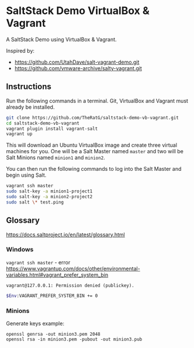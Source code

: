 # SaltStack Demo VirtualBox & Vagrant

A SaltStack Demo using VirtualBox & Vagrant.

Inspired by: 
* https://github.com/UtahDave/salt-vagrant-demo.git
* https://github.com/vmware-archive/salty-vagrant.git


## Instructions

Run the following commands in a terminal. Git, VirtualBox and Vagrant must
already be installed.

```bash
git clone https://github.com/TheRatG/saltstack-demo-vb-vagrant.git
cd saltstack-demo-vb-vagrant
vagrant plugin install vagrant-salt
vagrant up
```

This will download an Ubuntu  VirtualBox image and create three virtual
machines for you. One will be a Salt Master named `master` and two will be Salt
Minions named `minion1` and `minion2`.

You can then run the following commands to log into the Salt Master and begin
using Salt.

```bash
vagrant ssh master
sudo salt-key -a minion1-project1
sudo salt-key -a minion2-project2
sudo salt \* test.ping
```

## Glossary

https://docs.saltproject.io/en/latest/glossary.html

### Windows

`vagrant ssh master` - error https://www.vagrantup.com/docs/other/environmental-variables.html#vagrant_prefer_system_bin
```
vagrant@127.0.0.1: Permission denied (publickey).
```

```bash
$Env:VAGRANT_PREFER_SYSTEM_BIN += 0
```

### Minions

Generate keys example:
```
openssl genrsa -out minion3.pem 2048
openssl rsa -in minion3.pem -pubout -out minion3.pub
```
